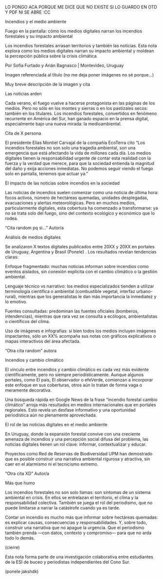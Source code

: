 LO PONGO ACA PORQUE ME DICE QUE NO EXISTE SI LO GUARDO EN OTD Y PDF NI SE ABRE :CC


Incendios y el medio ambiente 

Fuego en la pantalla: cómo los medios digitales narran los incendios forestales y su impacto ambiental 

Los incendios forestales arrasan territorios y también las noticias. Esta nota explora como los medios digitales narran su impacto ambiental y moldean la percepción pública sobre la crisis climática. 

Por Sofía Furtado y Arián Bagnasco | Montevideo, Uruguay 

Imagen referenciada al título (no me deja poner imágenes no sé porque...) 

Muy breve descripción de la imagen y cita  

Las noticias arden 

Cada verano, el fuego vuelve a hacerse protagonista en las páginas de los medios. Pero no sólo en los montes y sierras o en los pastizales secos: también en los titulares. Los incendios forestales, convertidos en fenómeno recurrente en América del Sur, han ganado espacio en la prensa digital, especialmente bajo una nueva mirada: la medioambiental. 

 

Cita de X persona 

El presidente Elías Montiel Carvajal de la compañía EcoTerra cito “Los incendios forestales no son solo una tragedia ambiental, son una emergencia que está afectando la vida de millones cada día. Los medios digitales tienen la responsabilidad urgente de contar esta realidad con la fuerza y la verdad que merece, para que la sociedad entienda la magnitud del daño y exija acciones inmediatas. No podemos seguir viendo el fuego solo en pantalla, tenemos que actuar ya.” 

 

El impacto de las noticias sobre incendios en la sociedad 

Las noticias de incendios suelen comenzar como una noticia de última hora: focos activos, número de hectáreas quemadas, unidades desplegadas, evacuaciones y alertas meteorológicas. Pero en muchos medios, particularmente digitales, esta cobertura ha comenzado a transformarse: ya no se trata solo del fuego, sino del contexto ecológico y económico que lo rodea. 

“Cita random pq si…” Autor/a 

Análisis de medios digitales 

Se analizaron X textos  digitales publicados entre 20XX y 20XX en portales de Uruguay, Argentina y Brasil (Ponele) . Los resultados revelan tendencias claras: 

Enfoque fragmentado: muchas noticias informan sobre incendios como eventos aislados, sin conexión explícita con el cambio climático o la gestión ambiental. 

Lenguaje técnico vs narrativo: los medios especializados tienden a utilizar terminología científica o ambiental (combustible vegetal, interfaz urbano-rural), mientras que los generalistas le dan más importancia la inmediatez y lo emotivo. 

Fuentes consultadas: predominan las fuentes oficiales (bomberos, intendencias), mientras que rara vez se consulta a ecólogos, ambientalistas o científicos del clima. 

Uso de imágenes e infografías: si bien todos los medios incluyen imágenes impactantes, sólo un XX% acompaña sus notas con gráficos explicativos o mapas interactivos del área afectada. 

“Otra cita random” autora 

 

Incendios y cambio climático 

El vínculo entre incendios y cambio climático es cada vez más evidente científicamente, pero no siempre periodísticamente. Aunque algunos portales, como El país, El observador o efeVerde, comienzan a incorporar este enfoque en sus coberturas, otros aún lo tratan de forma vaga o meramente decorativa. 

Una búsqueda rápida en Google News de la frase “incendio forestal cambio climático” arroja más resultados en medios internacionales que en portales regionales. Esto revela un desfase informativo y una oportunidad periodística aún no plenamente aprovechada. 

 

El rol de las noticias digitales en el medio ambiente 

En Uruguay, donde la expansión forestal convive con una creciente amenaza de incendios y una percepción social difusa del problema, las noticias digitales tienen un rol clave: informar, contextualizar y educar. 

Proyectos como Red de Reservas de Biodiversidad UPM han demostrado que es posible construir una narrativa ambiental rigurosa y atractiva, sin caer en el alarmismo ni el tecnicismo extremo. 

“Otra cita XD” Autor/a 

Más que humo 

Los incendios forestales no son solo llamas: son síntomas de un sistema ambiental en crisis. En ellos se entrelazan el territorio, el clima y la responsabilidad colectiva. También se juega el rol del periodismo, que no puede limitarse a narrar la catástrofe cuando ya es tarde. 

Contar un incendio es mucho más que informar sobre hectáreas quemadas: es explicar causas, consecuencias y responsabilidades. Y, sobre todo, construir una narrativa que no apague la urgencia. Que el periodismo también prenda —con datos, contexto y compromiso— para que no arda todo lo demás. 

(cierre) 

Esta nota forma parte de una investigación colaborativa entre estudiantes de la ESI de buceo y periodistas independientes del Cono Sur. 

(ponele jakshdk) 

 